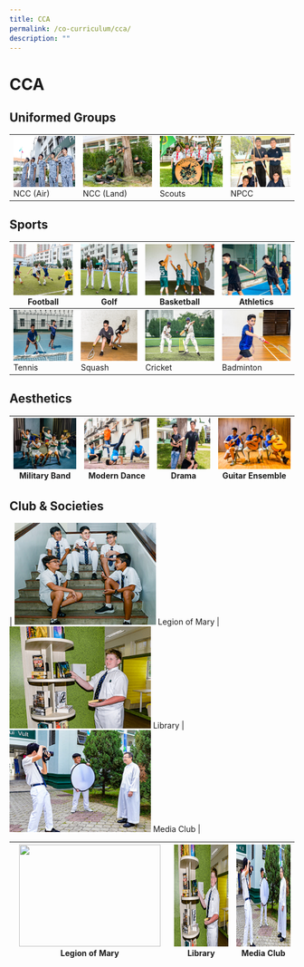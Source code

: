 ```yaml
---
title: CCA
permalink: /co-curriculum/cca/
description: ""
---
```

# CCA


## Uniformed Groups


|   |   |   |  |
| -------- | -------- | -------- | -------- | 
|  <img src="images/Ncc_1.jpg" style="width:180px; height:90px"> NCC (Air)    | <img src="images/NCC%20(land).jpg" style="width:180px; height:90px"/>  NCC (Land)    | <img src="/images/Scouts.jpg" style="width:180px; height:90px"/>  Scouts     |  <img src="/images/NPCC.jpg" style="width:180px; height:90px"/> NPCC     |    

Sports
------

<img src="/images/football.jpg" style="width:250px; height:90px"/> Football  | <img src="/images/Golf.jpg" style="width:250px; height:90px"/> Golf | <img src="/images/Basketball.jpg" style="width:250px; height:90px"/> Basketball | <img src="/images/track%20n%20Field.jpg" style="width:250px; height:90px"/> Athletics |
|-----|-----|-----|-----|
<img src="/images/tennis.jpg" style="width:250px; height:90px"/> Tennis  | <img src="/images/Squash.jpg" style="width:250px; height:90px"/> Squash | <img src="/images/Cricket.jpg" style="width:250px; height:90px"/> Cricket | <img src="/images/Badminton.jpg" style="width:250px; height:90px"/> Badminton |

Aesthetics
----------
| <img src="images/Military%20Band.jpg" style="width:180px; height:90px"/> Military Band  | <img src="images/dance.jpg" style="width:180px; height:90px"/> Modern Dance | <img src="/images/drama.jpg" style="width:180px; height:90px"/> Drama | <img src="/images/Guitar%20Ensemble.jpg" style="width:180px; height:90px"/> Guitar Ensemble |
|-----|-----|-----|-----|

Club & Societies
----------------

| <img src="images/legion%20of%20mary.jpg" style="width:250px; height:180px"/> Legion of Mary  | <img src="/images/Library.jpg" style="width:250px; height:180px"/> Library | <img src="/images/media%20and%20design.jpg" style="width:250px; height:180px"/> Media Club |

 <img src="/images/images/legion%20of%20mary.jpg" style="width:250px; height:180px"/> Legion of Mary  | <img src="/images/Library.jpg" style="width:250px; height:180px"/> Library | <img src="/images/media%20and%20design.jpg" style="width:250px; height:180px"/> Media Club | 
|-----|-----|-----|
